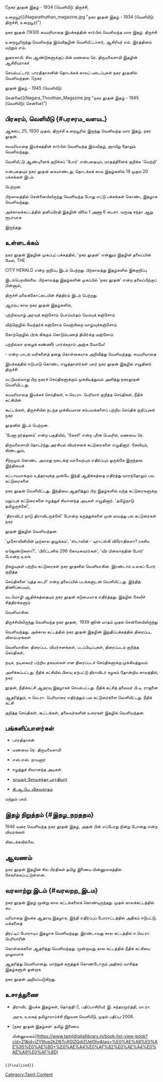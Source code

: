 ![நகர தூதன் இதழ் - 1934 (வெளியீடு: திருச்சி,
உறையூர்)](Nagarathuthan_magazine.jpg "நகர தூதன் இதழ் - 1934 (வெளியீடு: திருச்சி, உறையூர்)")
நகர தூதன் (1930) சுயமரியாதை இயக்கத்தின் சார்பில் வெளிவந்த வார இதழ். திருச்சி
உறையூரிருந்து வெளிவந்த இவ்விதழின் வெளியீட்டாளர், ஆசிரியர் எம். இரத்தினம் மற்றும் எம்.
துரைசாமி. சில ஆண்டுகளுக்குப் பின் மணவை ரெ. திருமலைசாமி இதழின் ஆசிரியராகச்
செயல்பட்டார். பாரதிதாசனின் தொடக்கக் காலப் படைப்புகள் நகர தூதனில் வெளிவந்தன. ![நகர
தூதன் இதழ் - 1945 (வெளியீடு:
சென்னை)](Nagara_Thoothan_Magazine.jpg "நகர தூதன் இதழ் - 1945 (வெளியீடு: சென்னை)")

## பிரசுரம், வெளியீடு {#பரசரம_வளயட}

ஆகஸ்ட் 25, 1930 முதல், திருச்சி உறையூரில் இருந்து வெளிவந்த வார இதழ், நகர தூதன்.
சுயமரியாதை இயக்கத்தின் சார்பில் வெளிவந்த இவ்விதழ், ஞாயிறு தோறும் வெளிவந்தது.
வெளியீட்டு ஆண்டினைக் குறிக்கப் \'போர்\' என்பதையும், மாதத்தினைக் குறிக்க \'வெற்றி\'
என்பதையும் நகர தூதன் கையாண்டது. தொடக்கக் கால இதழ்களில் 18 முதல் 20 பக்கங்கள் இடம்
பெற்றன.

பிற்காலத்தில் சென்னையிலிருந்து வெளிவந்த போது எட்டு பக்கங்கள் கொண்ட இதழாக வெளிவந்தது.
அக்காலக்கட்டத்தில் தனிப்பிரதி இதழின் விலை 1 அணா 6 பைசா. வருஷ சந்தா ஆறு ரூபாயாக
இருந்தது.

## உள்ளடக்கம்

நகர தூதன் இதழின் முகப்புப் பக்கத்தில், 'நகர தூதன்' என்னும் இதழின் தலைப்பின் மேல், THE
CITY HERALD என்ற குறிப்பு இடம் பெற்றது. பிற்காலத்து இதழ்களில் இக்குறிப்பு
இடம்பெறவில்லை. பிற்காலத்து இதழ்களின் முகப்பில் 'நகர தூதன்' என்ற தலைப்பிற்குப் பின்னால்,
திருச்சி மலைக்கோட்டையின் சித்திரம் இடம் பெற்றது.

ஆரம்ப கால நகர தூதன் இதழ்களில்,

புற்றில்வாழ் அரவுக் கஞ்சோம் பொய்யர்தம் மெய்யுக் கஞ்சோம்

விற்றொழில் வேந்தர்க் கஞ்சோம் வெஞ்சிறை வாழ்வுக்கஞ்சோம்

கோற்றொழில் பீரங் கிக்கும் கொடும்பணத் திமிர்க்கு மஞ்சோம்

பற்றில்லா ஏழைக் கண்ணீர் பார்க்கநாம் அஞ்சு வோமே!

\- என்ற பாடல் வரிகளைத் தனது கொள்கையாக அறிவித்து வெளிவந்தது. சுயமரியாதை
இயக்கத்தில் ஈடுபாடு கொண்ட எழுத்தாளர்கள் பலர் நகர தூதன் இதழில் எழுதினர். திருச்சி
மட்டுமல்லாது பிற நகரச்‌ செய்திகளுக்கும்‌ முக்கியத்துவம் அளித்து நகரதூதன் வெளியிட்டது.
சுயமரியாதை இயக்கச் செய்திகள், ஈ.வெ.ரா. பெரியார் குறித்த செய்திகள், நீதிக் கட்சியின்
கூட்டங்கள், திருச்சியில் நடந்த முக்கியமான சம்பவங்களைப் பற்றிய செய்திக் குறிப்புகள் நகர
தூதனில் இடம் பெற்றன.

'பேனா நர்த்தனம்' என்ற பகுதியில், 'கேசரி' என்ற புனை பெயரில், மணவை ரெ.
திருமலைசாமி தொடர்ந்து அரசியல் விமர்சனக் கட்டுரைகளை எழுதினார். கேலியும், கிண்டலும்,
சீற்றமும் கொண்ட அவரது நடைக்கு வரவேற்பும் எதிர்ப்பும் ஒருங்கே இருந்தன. இந்தியைக்
கட்டாயமாக்கும் உத்தரவுக்கு முன்பே இந்தி ஆதிக்கத்தை எதிர்த்து வாரந்தோறும் பல கட்டுரைகளை
நகர தூதன் வெளியிட்டது. இந்தியை ஆதரித்துப் பிற இதழ்களில் வந்த கட்டுரைகளுக்கு
மறுப்புக் கட்டுரைகளை ஈழத்துச் சிவானந்த அடிகள் எழுதினார். 'தமிழ்நாடு தமிழருக்கே!',
'திராவிடர்‌ நாடு திராவிடருக்கே!' போன்ற கருத்துக்களை முன் வைத்து பல கட்டுரைகள் நகர
தூதன் இதழில் வெளிவந்தன.

'முசோலினியின்‌ முற்கால ஒழுக்கம்', 'ஸ்டாலின்‌ - டிராட்ஸ்கி விரோதிகளா? ரகசிய
ஏஜெண்டுகளா?\', 'பிரிட்டனில்‌ 296 கோடீசுவரர்கள்', 'வீர பின்லாந்தின் போர்‌' போன்ற உலக
நிகழ்வுகள் பற்றிய கட்டுரைகள்‌ நகர தூதனில் வெளியாகின. இரண்டாம்‌ உலகப்‌ போர்‌ குறித்த
செய்திகளை 'யுத்த டைரி' என்ற தலைப்பில் படங்களுடன் வெளியிட்டது. இந்தித் திணிப்பையும்,
வடமொழி ஆதிக்கத்தையும் நகர தூதன் கடுமையாக எதிர்த்தது. இதழில் கேலிச் சித்திரங்களும்
வெளியாகின.

திருச்சியிலிருந்து வெளிவந்த நகர தூதன், ‌ 1939 ஜூன்‌ மாதம்‌ முதல்‌ சென்னையிலிருந்து
வெளிவந்தது. அக்கால கட்டத்தில் நகர தூதன் இதழின் இறுதிப்பக்கத்தில் திரைப்பட விளம்பரங்கள்
வெளியாகின. திரைப்பட விமர்சனங்கள், படப்பிடிப்புகள், திரைப்படம் குறித்த செய்திகள்,
நடிக, நடிகையர் பற்றிய தகவல்கள் என திரைப்படச் செய்திகளுக்கு முக்கியத்துவம்
அளிக்கப்பட்டது. நீதிக் கட்சியில் பிளவு ஏற்பட்டு திராவிடர் கழகம் தோன்றிய காலத்தில், நகர
தூதன், நீதிக்கட்சி ஆதரவு இதழாகச் செயல்பட்டது. நீதிக் கட்சித் தலைவர் பி.டி. ராஜனை
ஆதரித்தும், ஈ.வெ.ரா. பெரியாரை எதிர்த்தும் பல கட்டுரைகளை வெளியிட்டது. நீதிக் கட்சி
குறித்த செய்திகள், கூட்டங்கள், தலைவர்களின் உரைகள் இதழில் வெளிவந்தன.

## பங்களிப்பாளர்கள்

-   பாரதிதாசன்
-   மணவை ரெ. திருமலைசாமி
-   எஸ்.எஸ். நாயனார்
-   ஈழத்துச்‌ சிவானந்த அடிகள்
-   [நாவலர்‌ சோமசுந்தர பாரதியார்](நாவலர்_சோமசுந்தர_பாரதியார் "wikilink")
-   [கி.ஆ.பெ. விசுவநாதம்](கி._ஆ._பெ._விசுவநாதம் "wikilink")

மற்றும் பலர்.

## இதழ் நிறுத்தம் {#இதழ_நறததம}

1946 வரை வெளிவந்த நகர தூதன் இதழ், அதன் பின் எப்போது நின்று போனது என்ற விவரங்கள்
கிடைக்கவில்லை.

## ஆவணம்

நகர தூதன் இதழின் சில பிரதிகள் தமிழ் இணைய மின்னூலகத்தில் சேகரிக்கப்பட்டுள்ளன.

## வரலாற்று இடம் {#வரலறற_இடம}

நகர தூதன் இதழ் மூன்று கால கட்டங்களைக் கொண்டிருந்தது. முதல் காலக்கட்டத்தில் சுய
மரியாதை இயக்க ஆதரவு இதழாக, இந்தி எதிர்ப்புப் போராட்டத்தில் அதிகம் ஈடுபட்டு, மக்களைத்
திரட்டிப் போராடிய இதழாக வெளிவந்தது. இரண்டாவது கால கட்டத்தில் ஈ.வெ.ரா. பெரியாரின்
கொள்கைகளை ஆதரித்து வெளிவந்தது. மூன்றாவது கால கட்டத்தில் நீதிக் கட்சியை முழுமயாக
ஆதரித்து வெளியானது. மாற்றுக் கருத்துக் கொண்டோரும் அதிகம் வாசித்த இதழ்களுள் ஒன்றாக
நகர தூதன் அறியப்படுகிறது.

## உசாத்துணை

-   திராவிட இயக்க இதழ்கள், தொகுதி-2, பதிப்பாசிரியர் இ. சுந்தரமூர்த்தி, மா.ரா.
    அரசு, உலகத் தமிழாராய்ச்சி நிறுவன வெளியீடு, முதல் பதிப்பு-2008.
-   [நகர தூதன் இதழ்கள்: தமிழ் இணைய
    மின்னூலகம்](https://www.tamildigitallibrary.in/book-list-view-book?cid=21&id=jZY9lup2kZl6TuXGlZQdjZUel0hy&tag=%E0%AE%A8%E0%AE%95%E0%AE%B0+%E0%AE%A4%E0%AF%82%E0%AE%A4%E0%AE%A9%E0%AF%8D)

```{=mediawiki}
{{Finalised}}
```
[Category:Tamil Content](Category:Tamil_Content "wikilink")
